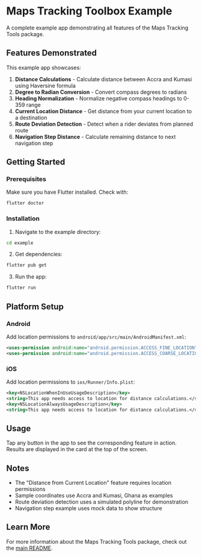 # Maps Tracking Toolbox Example

A complete example app demonstrating all features of the Maps Tracking Tools package.

## Features Demonstrated

This example app showcases:

1. **Distance Calculations** - Calculate distance between Accra and Kumasi using Haversine formula
2. **Degree to Radian Conversion** - Convert compass degrees to radians
3. **Heading Normalization** - Normalize negative compass headings to 0-359 range
4. **Current Location Distance** - Get distance from your current location to a destination
5. **Route Deviation Detection** - Detect when a rider deviates from planned route
6. **Navigation Step Distance** - Calculate remaining distance to next navigation step

## Getting Started

### Prerequisites

Make sure you have Flutter installed. Check with:

```bash
flutter doctor
```

### Installation

1. Navigate to the example directory:

```bash
cd example
```

2. Get dependencies:

```bash
flutter pub get
```

3. Run the app:

```bash
flutter run
```

## Platform Setup

### Android

Add location permissions to `android/app/src/main/AndroidManifest.xml`:

```xml
<uses-permission android:name="android.permission.ACCESS_FINE_LOCATION" />
<uses-permission android:name="android.permission.ACCESS_COARSE_LOCATION" />
```

### iOS

Add location permissions to `ios/Runner/Info.plist`:

```xml
<key>NSLocationWhenInUseUsageDescription</key>
<string>This app needs access to location for distance calculations.</string>
<key>NSLocationAlwaysUsageDescription</key>
<string>This app needs access to location for distance calculations.</string>
```

## Usage

Tap any button in the app to see the corresponding feature in action. Results are displayed in the card at the top of the screen.

## Notes

- The "Distance from Current Location" feature requires location permissions
- Sample coordinates use Accra and Kumasi, Ghana as examples
- Route deviation detection uses a simulated polyline for demonstration
- Navigation step example uses mock data to show structure

## Learn More

For more information about the Maps Tracking Tools package, check out the [main README](../README.md).
